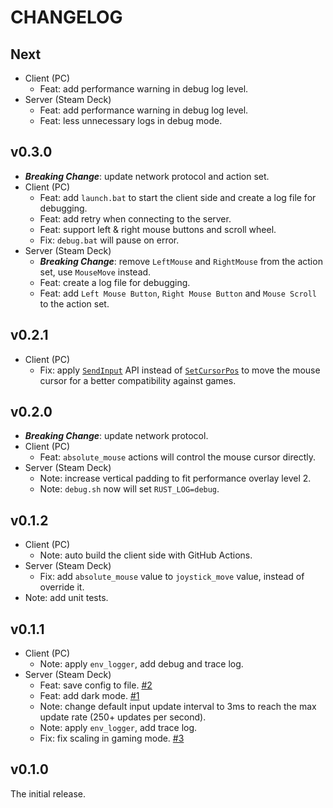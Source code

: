 # CHANGELOG

## Next

- Client (PC)
  - Feat: add performance warning in debug log level.
- Server (Steam Deck)
  - Feat: add performance warning in debug log level.
  - Feat: less unnecessary logs in debug mode.

## v0.3.0

- **_Breaking Change_**: update network protocol and action set.
- Client (PC)
  - Feat: add `launch.bat` to start the client side and create a log file for debugging.
  - Feat: add retry when connecting to the server.
  - Feat: support left & right mouse buttons and scroll wheel.
  - Fix: `debug.bat` will pause on error.
- Server (Steam Deck)
  - **_Breaking Change_**: remove `LeftMouse` and `RightMouse` from the action set, use `MouseMove` instead.
  - Feat: create a log file for debugging.
  - Feat: add `Left Mouse Button`, `Right Mouse Button` and `Mouse Scroll` to the action set.

## v0.2.1

- Client (PC)
  - Fix: apply [`SendInput`](https://learn.microsoft.com/en-us/windows/win32/api/winuser/nf-winuser-sendinput) API instead of [`SetCursorPos`](https://learn.microsoft.com/en-us/windows/win32/api/winuser/nf-winuser-setcursorpos) to move the mouse cursor for a better compatibility against games.

## v0.2.0

- **_Breaking Change_**: update network protocol.
- Client (PC)
  - Feat: `absolute_mouse` actions will control the mouse cursor directly.
- Server (Steam Deck)
  - Note: increase vertical padding to fit performance overlay level 2.
  - Note: `debug.sh` now will set `RUST_LOG=debug`.

## v0.1.2

- Client (PC)
  - Note: auto build the client side with GitHub Actions.
- Server (Steam Deck)
  - Fix: add `absolute_mouse` value to `joystick_move` value, instead of override it.
- Note: add unit tests.

## v0.1.1

- Client (PC)
  - Note: apply `env_logger`, add debug and trace log.
- Server (Steam Deck)
  - Feat: save config to file. [#2](https://github.com/DiscreteTom/stickdeck-rs/issues/2)
  - Feat: add dark mode. [#1](https://github.com/DiscreteTom/stickdeck-rs/issues/1)
  - Note: change default input update interval to 3ms to reach the max update rate (250+ updates per second).
  - Note: apply `env_logger`, add trace log.
  - Fix: fix scaling in gaming mode. [#3](https://github.com/DiscreteTom/stickdeck-rs/issues/3)

## v0.1.0

The initial release.
